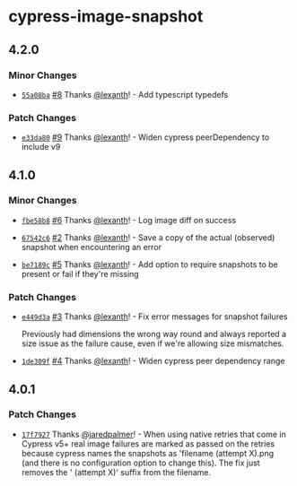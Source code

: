# cypress-image-snapshot

## 4.2.0

### Minor Changes

- [`55a08ba`](https://github.com/OakNorthAI/cypress-image-snapshot/commit/55a08baab592cb42ffeabc6e706f4b29ce32bdd4) [#8](https://github.com/OakNorthAI/cypress-image-snapshot/pull/8) Thanks [@lexanth](https://github.com/lexanth)! - Add typescript typedefs

### Patch Changes

- [`e33da80`](https://github.com/OakNorthAI/cypress-image-snapshot/commit/e33da80c05fbf1c351ead8fa28d98cde5f027370) [#9](https://github.com/OakNorthAI/cypress-image-snapshot/pull/9) Thanks [@lexanth](https://github.com/lexanth)! - Widen cypress peerDependency to include v9

## 4.1.0

### Minor Changes

- [`fbe58b8`](https://github.com/OakNorthAI/cypress-image-snapshot/commit/fbe58b8e03f8dcdc54967ed6f260996c224faf72) [#6](https://github.com/OakNorthAI/cypress-image-snapshot/pull/6) Thanks [@lexanth](https://github.com/lexanth)! - Log image diff on success

* [`67542c6`](https://github.com/OakNorthAI/cypress-image-snapshot/commit/67542c6a9dfa002e64bc1b70ebdf5e3d02d57c46) [#2](https://github.com/OakNorthAI/cypress-image-snapshot/pull/2) Thanks [@lexanth](https://github.com/lexanth)! - Save a copy of the actual (observed) snapshot when encountering an error

- [`be7189c`](https://github.com/OakNorthAI/cypress-image-snapshot/commit/be7189c0af0ebc9bfa6d4f0da998f482615c7972) [#5](https://github.com/OakNorthAI/cypress-image-snapshot/pull/5) Thanks [@lexanth](https://github.com/lexanth)! - Add option to require snapshots to be present or fail if they're missing

### Patch Changes

- [`e449d3a`](https://github.com/OakNorthAI/cypress-image-snapshot/commit/e449d3aab1fa978a066beff36bd8b1d2c81d6987) [#3](https://github.com/OakNorthAI/cypress-image-snapshot/pull/3) Thanks [@lexanth](https://github.com/lexanth)! - Fix error messages for snapshot failures

  Previously had dimensions the wrong way round and always reported a size issue as the failure cause, even if we're allowing size mismatches.

* [`1de309f`](https://github.com/OakNorthAI/cypress-image-snapshot/commit/1de309f76775954140de0450e1f943e16cfdf2e9) [#4](https://github.com/OakNorthAI/cypress-image-snapshot/pull/4) Thanks [@lexanth](https://github.com/lexanth)! - Widen cypress peer dependency range

## 4.0.1

### Patch Changes

- [`17f7927`](https://github.com/jaredpalmer/cypress-image-snapshot/commit/17f7927384bfdbd6cbb65d344c8337d32926b691) Thanks [@jaredpalmer](https://github.com/jaredpalmer)! - When using native retries that come in Cypress v5+ real image failures are marked as passed on the retries because cypress names the snapshots as 'filename (attempt X).png (and there is no configuration option to change this). The fix just removes the ' (attempt X)' suffix from the filename.
